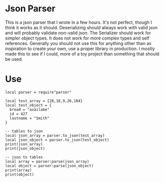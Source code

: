 # Json Parser
This is a json parser that I wrote in a few hours. It's not perfect, though I think it works as it should. Deserializing should always work with valid json and will probably validate non-valid json. The Serializer should work for simpler object types. It does not work for more complex types and self references.
Generally you should not use this for anything other than as inspiration to create your own, use a proper library in production. I mostly made this to see if I could, more of a toy project than something that should be used.

# Use
```
local parser = require"parser"

local test_array = {28,18,9,26,104}
local test_object = {
  bread = "availabe"
  id = 427
  lastname = "Smith"
}

-- tables to json
local json_array = parser.to_json(test_array)
local json_object = parser.to_json(test_object)
print(json_array)
print(json_object)

-- json to tables
local array = parser:parse(json_array)
local object = parser:parse(json_object)
print(array)
print(object)
```
